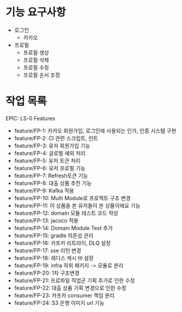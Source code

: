 # 기능 요구사항
- 로그인
  - 카카오
- 프로필
  - 프로필 생성
  - 프로필 삭제
  - 프로필 수정
  - 프로필 순서 조정

# 작업 목록
EPIC: LS-0
Features
- feature/FP-1: 카카오 회원가입, 로그인에 사용되는 인가, 인증 시스템 구현
- feature/FP-2: CI 관련 스크립트, 린트
- feature/FP-3: 유저 회원가입 기능
- feature/FP-4: 글로벌 예외 처리
- feature/FP-5: 유저 토큰 처리
- feature/FP-6: 유저 프로필 기능
- feature/FP-7: Refresh토큰 기능
- feature/FP-8: 대출 상품 추천 기능
- feature/FP-9: Kafka 적용
- feature/FP-10: Multi Module로 프로젝트 구조 변경
- feature/FP-11: 이 상품을 본 유저들이 본 상품이에요 기능
- feature/FP-12: domain 모듈 테스트 코드 작성
- feature/FP-13: jacoco 적용
- feature/FP-14: Domain Module Test 추가
- feature/FP-15: gradle 의존성 관리
- feature/FP-16: 카프카 리트라이, DLQ 설정
- feature/FP-17: sse 리턴 변경
- feature/FP-18: 레디스 캐시 ttl 설정
- feature/FP-19: infra 하위 패키지 -> 모듈로 분리
- feature/FP-20: 1차 구조변경
- feature/FP-21: 프로파일 직업군 기획 추가로 인한 수정
- feature/FP-22: 대출 상품 기획 변경으로 인한 수정
- feature/FP-23: 카프카 consumer 책임 분리
- feature/FP-24: S3 은행 이미지 url 기능
